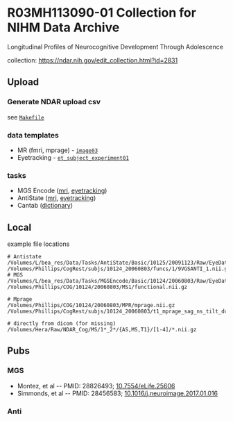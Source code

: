 # R03MH113090-01 Collection for NIHM Data Archive
Longitudinal Profiles of Neurocognitive Development Through Adolescence 

collection: https://ndar.nih.gov/edit_collection.html?id=2831
## Upload
### Generate NDAR upload csv
see [`Makefile`](./Makefile)

### data templates
  * MR (fmri, mprage) - [`image03`](https://ndar.nih.gov/data_structure.html?short_name=image03)
  * Eyetracking - [`et_subject_experiment01`](https://ndar.nih.gov/data_structure.html?short_name=et_subject_experiment01)

### tasks

 * MGS Encode ([mri](https://ndar.nih.gov/experiment.html?id=832&collectionId=2831), [eyetracking](https://ndar.nih.gov/experiment.html?id=887&collectionId=2831))
 * AntiState ([mri](https://ndar.nih.gov/experiment.html?id=831&collectionId=2831), [eyetracking](https://ndar.nih.gov/experiment.html?id=876&collectionId=2831))
 * Cantab ([dictionary](https://nda.nih.gov/data_structure.html?short_name=cantab01))

## Local

example file locations
```
# Antistate
/Volumes/L/bea_res/Data/Tasks/AntiState/Basic/10125/20091123/Raw/EyeData/10125_2658_run4_05AV.eyd
/Volumes/Phillips/CogRest/subjs/10124_20060803/funcs/1/9VGSANTI_1.nii.gz
# MGS
/Volumes/L/bea_res/Data/Tasks/MGSEncode/Basic/10124/20060803/Raw/EyeData/10124_3400_mgsencode1.eyd
/Volumes/Phillips/COG/10124/20060803/MS1/functional.nii.gz

# Mprage
/Volumes/Phillips/COG/10124/20060803/MPR/mprage.nii.gz
/Volumes/Phillips/CogRest/subjs/10124_20060803/t1_mprage_sag_ns_tilt_dcm224_011/mprage.nii.gz

# directly from dicom (for missing)
/Volumes/Hera/Raw/NDAR_Cog/MS/1*_2*/{AS,MS,T1}/[1-4]/*.nii.gz
```

## Pubs

### MGS
* Montez, et al -- PMID: 28826493;  [10.7554/eLife.25606](https://doi.org/10.7554/eLife.25606)
* Simmonds, et al -- PMID: 28456583; [10.1016/j.neuroimage.2017.01.016](https://doi.org/10.1016/j.neuroimage.2017.01.016)

### Anti
